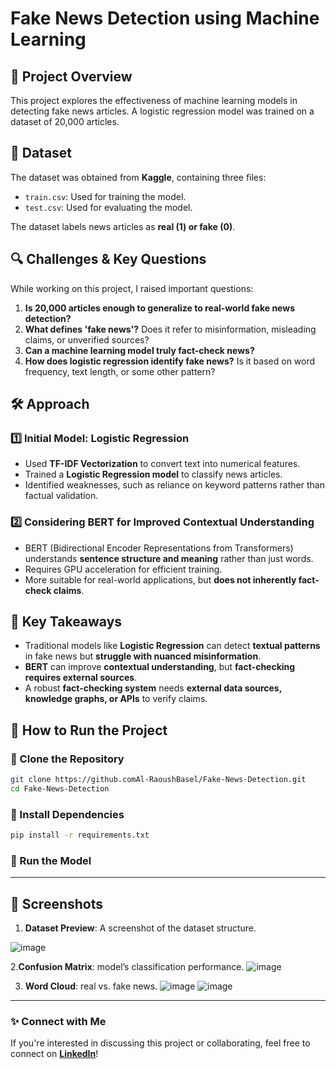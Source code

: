 # Fake News Detection using Machine Learning

## 📌 Project Overview
This project explores the effectiveness of machine learning models in detecting fake news articles. A logistic regression model was trained on a dataset of 20,000 articles.

## 📂 Dataset
The dataset was obtained from **Kaggle**, containing three files:
- `train.csv`: Used for training the model.
- `test.csv`: Used for evaluating the model.

The dataset labels news articles as **real (1) or fake (0)**.

## 🔍 Challenges & Key Questions
While working on this project, I raised important questions:
1. **Is 20,000 articles enough to generalize to real-world fake news detection?**
2. **What defines 'fake news'?** Does it refer to misinformation, misleading claims, or unverified sources?
3. **Can a machine learning model truly fact-check news?**
4. **How does logistic regression identify fake news?** Is it based on word frequency, text length, or some other pattern?

## 🛠️ Approach
### 1️⃣ **Initial Model: Logistic Regression**
- Used **TF-IDF Vectorization** to convert text into numerical features.
- Trained a **Logistic Regression model** to classify news articles.
- Identified weaknesses, such as reliance on keyword patterns rather than factual validation.

### 2️⃣ **Considering BERT for Improved Contextual Understanding**
- BERT (Bidirectional Encoder Representations from Transformers) understands **sentence structure and meaning** rather than just words.
- Requires GPU acceleration for efficient training.
- More suitable for real-world applications, but **does not inherently fact-check claims**.

## 📌 Key Takeaways
- Traditional models like **Logistic Regression** can detect **textual patterns** in fake news but **struggle with nuanced misinformation**.
- **BERT** can improve **contextual understanding**, but **fact-checking requires external sources**.
- A robust **fact-checking system** needs **external data sources, knowledge graphs, or APIs** to verify claims.

## 📌 How to Run the Project
### 🔹 Clone the Repository
```bash
git clone https://github.comAl-RaoushBasel/Fake-News-Detection.git
cd Fake-News-Detection
```
### 🔹 Install Dependencies
```bash
pip install -r requirements.txt
```
### 🔹 Run the Model

---

## 📸 Screenshots
1. **Dataset Preview**: A screenshot of the dataset structure.
   
![image](https://github.com/user-attachments/assets/17c6f029-80f3-4d13-8bb8-eef1206bdf7d)

2.**Confusion Matrix**: model’s classification performance.
![image](https://github.com/user-attachments/assets/8653b52f-e997-409b-932b-7ff848ec5ed5)

3. **Word Cloud**: real vs. fake news.
![image](https://github.com/user-attachments/assets/2083f5b5-f806-452c-90ea-f868f2003392)
![image](https://github.com/user-attachments/assets/e5339e69-bd13-4773-a1b2-4fc45e1dcad0)




---

### ✨ Connect with Me
If you're interested in discussing this project or collaborating, feel free to connect on **[LinkedIn](https://www.linkedin.com/in/basel-al-raoush/)**!
